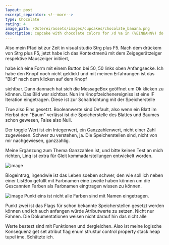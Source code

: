```yaml
---
layout: post
excerpt_separator: <!--more-->
type: Chocolate
rating: 4
image_path: /Osterei/assets/images/cupcakes/chocolate_banana.png
description: cupcake with chocolate colors for /d %a in (%EINBAHN%) do dir /b %a
---
```


Also mein Pfad ist zur Zeit in visual studio Strg plus F5. Nach dem drückem von Strg plus F5, jetzt habe
ich das Kontextmenü mit dem Zeigegerätzeiger respektive Mauszeiger initiiert,

habe ich eine Form mit einem Button bei 50, 50 links oben Anfangsecke.
Ich habe den Knopf noch nicht geklickt und mit meinen Erfahrungen ist das "Bild" nach dem klicken auf dem Knopf

sichtbar. Dann dannach hat sich die MessageBox geöffnet um Ok klicken zu können. Das Bild war sichtbar. Nun im
Knopfzeichenereigniss ist eine IF Iteration eingetragen. Diese ist zur Schaltrichtung mit der Speicherstelle

True also Eins gesetzt. Booleanwerte sind Default, also wenn ein Blatt im Herbst den "Baum" verlässt ist die
Speicherstelle des Blattes und Baumes schon gewesen, False also Null.

Der toggle Wert ist ein Integerwert, ein Ganzzahlenwert, nicht einer Zahl zugewiesen. Schwer zu verstehen, ja.
Die Speicherstellen sind, nicht von mir nachgewiesen, ganzzahlig.

Meine Ergänzung zum Thema Ganzzahlen ist, und bitte keinen Test an mich richten, Linq ist extra für Gleit
kommadarstellungen entwickelt worden.

![image](https://user-images.githubusercontent.com/75255909/176518563-ab01841b-18af-4cc6-955a-4bc7204b46ea.png)

Blogeintrag, irgendwie ist das Leben soeben schwer, den wie soll ich neben einer ListBox gefüllt mit Farbnamen
eine zweite haben können um die Gescannten Farben als Farbnamen eingtragen wissen zu können.

![image](https://user-images.githubusercontent.com/75255909/176792538-a73544a3-505b-4eb4-bf2c-0312b1b54400.png)
Punkt eins ist nicht alle Farben sind mit Namen eingetragen.

Punkt zwei ist das Flags für schon bekannte Speicherstellen gesetzt werden können und ich auch anfangen würde
Atributwerte zu setzen. Nicht nur Fahnen. Die Dokumentationen weisen nicht darauf hin das nicht alle

Werte bestezt sind mit Funktionen und dergleichen. Also ist meine logische Konsequenz get set atribut flag enum
struktur control property stack heap tupel ime. Schätzte ich.
